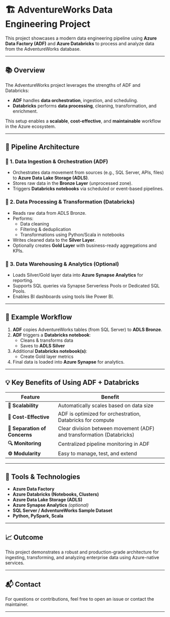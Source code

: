 # 🏗️ AdventureWorks Data Engineering Project

This project showcases a modern data engineering pipeline using **Azure Data Factory (ADF)** and **Azure Databricks** to process and analyze data from the AdventureWorks database.

---

## 📚 Overview

The AdventureWorks project leverages the strengths of ADF and Databricks:

- **ADF** handles **data orchestration**, ingestion, and scheduling.
- **Databricks** performs **data processing**, cleaning, transformation, and enrichment.

This setup enables a **scalable**, **cost-effective**, and **maintainable** workflow in the Azure ecosystem.

---

## 🧩 Pipeline Architecture

### 🔹 1. Data Ingestion & Orchestration (ADF)
- Orchestrates data movement from sources (e.g., SQL Server, APIs, files) to **Azure Data Lake Storage (ADLS)**.
- Stores raw data in the **Bronze Layer** (unprocessed zone).
- Triggers **Databricks notebooks** via scheduled or event-based pipelines.

### 🔹 2. Data Processing & Transformation (Databricks)
- Reads raw data from ADLS Bronze.
- Performs:
  - Data cleaning
  - Filtering & deduplication
  - Transformations using Python/Scala in notebooks
- Writes cleaned data to the **Silver Layer**.
- Optionally creates **Gold Layer** with business-ready aggregations and KPIs.

### 🔹 3. Data Warehousing & Analytics (Optional)
- Loads Silver/Gold layer data into **Azure Synapse Analytics** for reporting.
- Supports SQL queries via Synapse Serverless Pools or Dedicated SQL Pools.
- Enables BI dashboards using tools like Power BI.

---

## 🔄 Example Workflow

1. **ADF** copies AdventureWorks tables (from SQL Server) to **ADLS Bronze**.
2. **ADF** triggers a **Databricks notebook**:
   - Cleans & transforms data
   - Saves to **ADLS Silver**
3. Additional **Databricks notebook(s)**:
   - Create Gold layer metrics
4. Final data is loaded into **Azure Synapse** for analytics.

---

## 💡 Key Benefits of Using ADF + Databricks

| Feature | Benefit |
|--------|---------|
| **🔄 Scalability** | Automatically scales based on data size |
| **💸 Cost-Effective** | ADF is optimized for orchestration, Databricks for compute |
| **🧠 Separation of Concerns** | Clear division between movement (ADF) and transformation (Databricks) |
| **🔍 Monitoring** | Centralized pipeline monitoring in ADF |
| **⚙️ Modularity** | Easy to manage, test, and extend |

---

## 📎 Tools & Technologies

- **Azure Data Factory**
- **Azure Databricks (Notebooks, Clusters)**
- **Azure Data Lake Storage (ADLS)**
- **Azure Synapse Analytics** *(optional)*
- **SQL Server / AdventureWorks Sample Dataset**
- **Python, PySpark, Scala**

---

## 📈 Outcome

This project demonstrates a robust and production-grade architecture for ingesting, transforming, and analyzing enterprise data using Azure-native services.

---

## 📬 Contact

For questions or contributions, feel free to open an issue or contact the maintainer.

---
